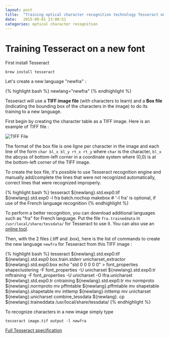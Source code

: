 ```yaml
---
layout: post
title:  "Training optical character recognition technology Tesseract on a new character font on MacOS"
date:   2015-09-01 23:00:51
categories: optical character recognition
---
```


# Training Tesseract on a new font

First install Tesseract

    brew install tesseract

Let's create a new language "newfra" :

{% highlight bash %}
newlang="newfra"
{% endhighlight %}

Tesseract will use a **TIFF image file** (with characters to learn) and a **Box file** (indicating the bounding box of the characters in the image) to do its training to a new language.

First begin by creating the character table as a TIFF image. Here is an example of TIFF file :

![TIFF File](https://printalert.files.wordpress.com/2014/04/ocr_input.jpg)

The format of the box file is one ligne per character in the image and each line of the form `char bl_x bl_y rt_x rt_y` where `char` is the character, `bl_x` the abcyss of bottom-left corner in a coordinate system where (0,0) is at the bottom-left corner of the TIFF image.

To create the box file, it's possible to use Tesseract recognition engine and manually add/complete the lines that were not recognized automatically, correct lines that were recognized improperly.

{% highlight bash %}
tesseract ${newlang}.std.exp0.tif ${newlang}.std.exp0 -l fra batch.nochop makebox # '-l fra' is optional, if use of the French language recognition
{% endhighlight %}

To perform a better recognition, you can download additional languages such as "fra" for French language. Put the file `fra.traineddata` in `/usr/local/share/tessdata/` for Tesseract to use it. You can also use an [online tool](http://pp19dd.com/tesseract-ocr-chopper/).

Then, with the 2 files (.tiff and .box), here is the list of commands to create the new language `newfra` for Tesseract from this TIFF image :

{% highlight bash %}
tesseract ${newlang}.std.exp0.tif ${newlang}.std.exp0 box.train.stderr
unicharset_extractor ${newlang}.std.exp0.box
echo "std 0 0 0 0 0" > font_properties
shapeclustering -F font_properties -U unicharset ${newlang}.std.exp0.tr
mftraining -F font_properties -U unicharset -O lfra.unicharset ${newlang}.std.exp0.tr
cntraining ${newlang}.std.exp0.tr
mv normproto ${newlang}.normproto
mv pffmtable ${newlang}.pffmtable
mv shapetable ${newlang}.shapetable
mv inttemp ${newlang}.inttemp
mv unicharset ${newlang}.unicharset
combine_tessdata ${newlang}.
cp ${newlang}.traineddata /usr/local/share/tessdata/
{% endhighlight %}

To recognize characters in a new image simply type

    tesseract image.tif output -l newfra

[Full Tesseract specification](https://code.google.com/p/tesseract-ocr/wiki/TrainingTesseract3)
